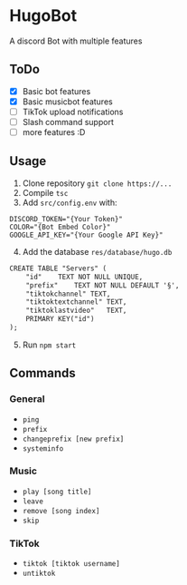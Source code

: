 # HugoBot
A discord Bot with multiple features

## ToDo
- [x] Basic bot features
- [x] Basic musicbot features
- [ ] TikTok upload notifications
- [ ] Slash command support
- [ ] more features :D

## Usage
1. Clone repository `git clone https://...`
2. Compile `tsc`
3. Add `src/config.env` with:
```env
DISCORD_TOKEN="{Your Token}"
COLOR="{Bot Embed Color}"
GOOGLE_API_KEY="{Your Google API Key}"
```
4. Add the database `res/database/hugo.db`
```md
CREATE TABLE "Servers" (
	"id"	TEXT NOT NULL UNIQUE,
	"prefix"	TEXT NOT NULL DEFAULT '§',
	"tiktokchannel"	TEXT,
	"tiktoktextchannel"	TEXT,
	"tiktoklastvideo"	TEXT,
	PRIMARY KEY("id")
);
```
5. Run `npm start`

## Commands
### General
- `ping`
- `prefix`
- `changeprefix [new prefix]`
- `systeminfo`
### Music
- `play [song title]`
- `leave`
- `remove [song index]`
- `skip`
### TikTok
- `tiktok [tiktok username]`
- `untiktok`